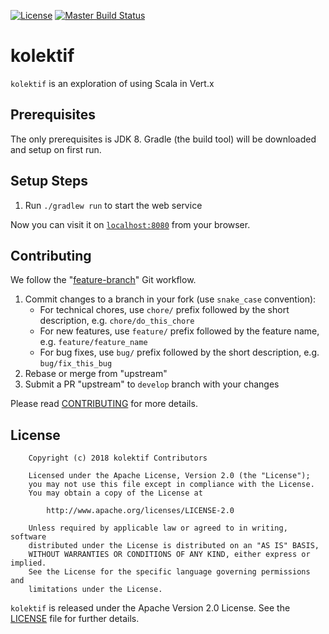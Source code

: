 [![License](https://img.shields.io/badge/license-Apache--2.0-brightgreen.svg)](LICENSE)
[![Master Build Status](https://travis-ci.org/hhandoko/kolektif.svg?branch=master)](https://travis-ci.org/hhandoko/kolektif)

# kolektif

`kolektif` is an exploration of using Scala in Vert.x

## Prerequisites

The only prerequisites is JDK 8. Gradle (the build tool) will be downloaded and setup on first run.

## Setup Steps

  1. Run `./gradlew run` to start the web service

Now you can visit it on [`localhost:8080`](http://localhost:8080) from your browser.

## Contributing

We follow the "[feature-branch]" Git workflow.

  1. Commit changes to a branch in your fork (use `snake_case` convention):
     - For technical chores, use `chore/` prefix followed by the short description, e.g. `chore/do_this_chore`
     - For new features, use `feature/` prefix followed by the feature name, e.g. `feature/feature_name`
     - For bug fixes, use `bug/` prefix followed by the short description, e.g. `bug/fix_this_bug`
  1. Rebase or merge from "upstream"
  1. Submit a PR "upstream" to `develop` branch with your changes

Please read [CONTRIBUTING] for more details.

## License

```
    Copyright (c) 2018 kolektif Contributors

    Licensed under the Apache License, Version 2.0 (the "License");
    you may not use this file except in compliance with the License.
    You may obtain a copy of the License at

        http://www.apache.org/licenses/LICENSE-2.0

    Unless required by applicable law or agreed to in writing, software
    distributed under the License is distributed on an "AS IS" BASIS,
    WITHOUT WARRANTIES OR CONDITIONS OF ANY KIND, either express or implied.
    See the License for the specific language governing permissions and
    limitations under the License.
```

`kolektif` is released under the Apache Version 2.0 License. See the [LICENSE] file for further details.

[CONTRIBUTING]: https://github.com/hhandoko/kolektif/blob/master/CONTRIBUTING.md
[feature-branch]: http://nvie.com/posts/a-successful-git-branching-model/
[LICENSE]: https://github.com/hhandoko/kolektif/blob/master/LICENSE
